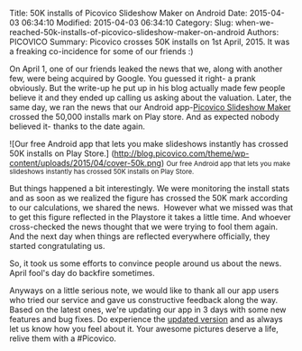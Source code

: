 Title: 50K installs of Picovico Slideshow Maker on Android
Date: 2015-04-03 06:34:10
Modified: 2015-04-03 06:34:10
Category: 
Slug: when-we-reached-50k-installs-of-picovico-slideshow-maker-on-android
Authors: PICOVICO
Summary: Picovico crosses 50K installs on 1st April, 2015. It was a freaking co-incidence for some of our friends :) 

On April 1, one of our friends leaked the news that we, along with another few, were being acquired by Google. You guessed it right- a prank obviously. But the write-up he put up in his blog actually made few people believe it and they ended up calling us asking about the valuation. Later, the same day, we ran the news that our Android app-<a href="https://play.google.com/store/apps/details?id=com.picovico.android">Picovico Slideshow Maker</a> crossed the 50,000 installs mark on Play store. And as expected nobody believed it- thanks to the date again.

![Our free Android app that lets you make slideshows instantly has crossed 50K installs on Play Store.]
(http://blog.picovico.com/theme/wp-content/uploads/2015/04/cover-50k.png)
<small>Our free Android app that lets you make slideshows instantly has crossed 50K installs on Play Store.</small>

But things happened a bit interestingly. We were monitoring the install stats and as soon as we realized the figure has crossed the 50K mark according to our calculations, we shared the news.  However what we missed was that to get this figure reflected in the Playstore it takes a little time. And whoever cross-checked the news thought that we were trying to fool them again. And the next day when things are reflected everywhere officially, they started congratulating us.

So, it took us some efforts to convince people around us about the news. April fool's day do backfire sometimes.

Anyways on a little serious note, we would like to thank all our app users who tried our service and gave us constructive feedback along the way. Based on the latest ones, we're updating our app in 3 days with some new features and bug fixes. Do experience the <a href="https://play.google.com/store/apps/details?id=com.picovico.android&amp;rdid=com.picovico.android">updated version</a> and as always let us know how you feel about it. Your awesome pictures deserve a life, relive them with a #Picovico.

&nbsp;
